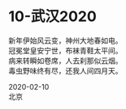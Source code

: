 # 10-武汉2020
新年伊始风云变，神州大地春如电。  
冠冕堂皇安宁世，布袜青鞋太平间。  
病来转瞬如卷席，人去刹那似云烟。  
毒虫野味终有尽，还我人间四月天。  

2020-02-10  
北京
